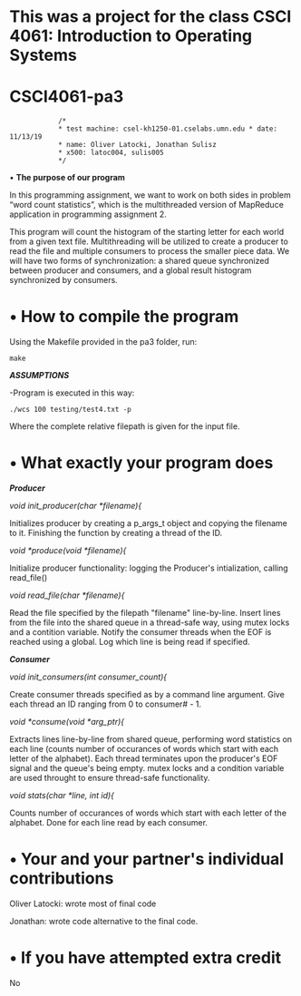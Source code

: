 # This was a project for the class CSCI 4061: Introduction to Operating Systems
# CSCI4061-pa3

                /*
                * test machine: csel-kh1250-01.cselabs.umn.edu * date: 11/13/19
                * name: Oliver Latocki, Jonathan Sulisz
                * x500: latoc004, sulis005  
                */

• **The purpose of our program**

In this programming assignment, we want to work on both sides in problem “word count statistics”, which is the multithreaded version of MapReduce application in programming assignment 2.

This program will count the histogram of the starting letter for each world from a given text file. Multithreading will be utilized to create a producer to read the file and multiple consumers to process the smaller piece data. We will have two forms of synchronization: a shared queue synchronized between producer and consumers, and a global result histogram synchronized by consumers. 

# • How to compile the program


Using the Makefile provided in the pa3 folder, run:  

`make`  

***ASSUMPTIONS***

-Program is executed in this way:

`./wcs 100 testing/test4.txt -p`  

Where the complete relative filepath is given for the input file.  

# • What exactly your program does

***Producer***  

*void init_producer(char \*filename){*

Initializes producer by creating a p_args_t object and copying the filename to it. Finishing the function by creating a thread of the ID.

*void \*produce(void \*filename){*


Initialize producer functionality: logging the Producer's intialization, calling read_file()  


*void read_file(char \*filename){*


Read the file specified by the filepath "filename" line-by-line. Insert lines from the file into the shared queue in a thread-safe way, using mutex locks and a contition variable. Notify the consumer threads when the EOF is reached using a global. Log which line is being read if specified.


***Consumer***  

*void init_consumers(int consumer_count){*


Create consumer threads specified as by a command line argument. Give each thread an ID ranging from 0 to consumer# - 1.


*void \*consume(void \*arg_ptr){*

Extracts lines line-by-line from shared queue, performing word statistics on each line (counts number of occurances of words which start with each letter of the alphabet). Each thread terminates upon the producer's EOF signal and the queue's being empty. mutex locks and a condition variable are used throught to ensure thread-safe functionality.  

*void stats(char \*line, int id){*


Counts number of occurances of words which start with each letter of the alphabet. Done for each line read by each consumer.


# **• Your and your partner's individual contributions**  

Oliver Latocki: wrote most of final code

Jonathan: wrote code alternative to the final code. 

# • If you have attempted extra credit  

No

